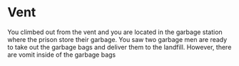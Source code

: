 # Vent 


You climbed out from the vent and you are located in the garbage station where the prison store their garbage. You saw two garbage men are ready to take out the garbage bags and deliver them to the landfill. However, there are vomit inside of the garbage bags
